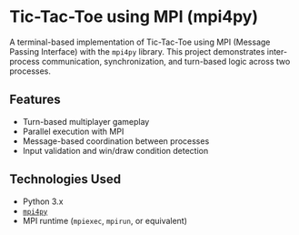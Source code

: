 # Tic-Tac-Toe using MPI (mpi4py)

A terminal-based implementation of Tic-Tac-Toe using MPI (Message Passing Interface) with the `mpi4py` library. This project demonstrates inter-process communication, synchronization, and turn-based logic across two processes.

## Features

-  Turn-based multiplayer gameplay
-  Parallel execution with MPI
-  Message-based coordination between processes
-  Input validation and win/draw condition detection

## Technologies Used

- Python 3.x
- [`mpi4py`](https://mpi4py.readthedocs.io/)
- MPI runtime (`mpiexec`, `mpirun`, or equivalent)
